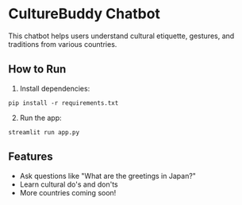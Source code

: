 # CultureBuddy Chatbot

This chatbot helps users understand cultural etiquette, gestures, and traditions from various countries.

## How to Run

1. Install dependencies:
```
pip install -r requirements.txt
```

2. Run the app:
```
streamlit run app.py
```

## Features

- Ask questions like "What are the greetings in Japan?"
- Learn cultural do's and don'ts
- More countries coming soon!